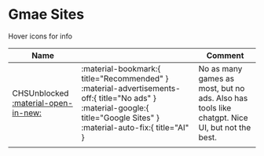 # Gmae Sites

Hover icons for info

<!-- :material-bookmark: Recommened

:material-advertisements: Has ads

:material-advertisements-off: No ads

:material-google: Google Sites

:material-auto-fix: AI -->


| Name         |                                                                                                                                                                                                                    | Comment                                                                                       |
| -------------- | -------------------------------------------------------------------------------------------------------------------------------------------------------------------------------------------------------------------- | ----------------------------------------------------------------------------------------------- |
| CHSUnblocked [:material-open-in-new:](https://chsunblocked.github.io) | :material-bookmark:{ title="Recommended" } :material-advertisements-off:{ title="No ads" } :material-google:{ title="Google Sites" } :material-auto-fix:{ title="AI" } | No as many games as most, but no ads. Also has tools like chatgpt. Nice UI, but not the best. |
|              |                                                                                                                                                                                                                    |                                                                                               |
